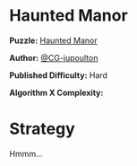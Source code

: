# Haunted Manor

__Puzzle:__ [Haunted Manor](https://www.codingame.com/training/hard/haunted-manor)

__Author:__ [@CG-jupoulton](https://www.codingame.com/profile/d39436e9a23b5060ed3efaf1c24b4ba8929551)

__Published Difficulty:__ Hard

__Algorithm X Complexity:__ 

# Strategy

Hmmm...
